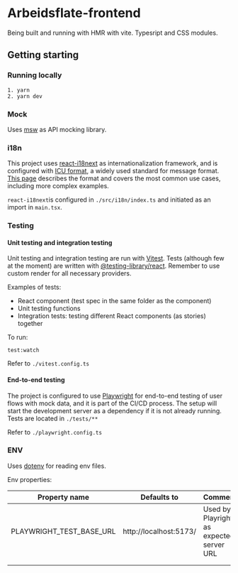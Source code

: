 # Arbeidsflate-frontend

Being built and running with HMR with vite.
Typesript and CSS modules.


## Getting starting

### Running locally

````
1. yarn
2. yarn dev
````

### Mock

Uses [msw](https://mswjs.io/) as API mocking library.

### i18n 

This project uses [react-i18next](https://react.i18next.com/) as internationalization framework, and is configured
with [ICU format](https://react.i18next.com/misc/using-with-icu-format), a widely used standard for message format.
[This page](https://unicode-org.github.io/icu/userguide/format_parse/messages/) describes the format and covers the most common use cases, including more complex examples.

`react-i18next`is configured in `./src/i18n/index.ts` and initiated as an import in `main.tsx`.

### Testing

#### Unit testing and integration testing

Unit testing and integration testing are run with [Vitest](https://vitest.dev/).
Tests (although few at the moment) are written with [@testing-library/react](https://testing-library.com/docs/react-testing-library/intro/). Remember to use custom render for all necessary providers.

Examples of tests:
- React component (test spec in the same folder as the component)
- Unit testing functions
- Integration tests: testing different React components (as stories) together

To run:

``test:watch``

Refer to `./vitest.config.ts`

#### End-to-end testing

The project is configured to use [Playwright](https://playwright.dev/) for end-to-end testing of user flows with mock data, and it is part of the CI/CD process.
The setup will start the development server as a dependency if it is not already running. Tests are located in `./tests/**`

Refer to `./playwright.config.ts`


### ENV

Uses [dotenv](https://www.npmjs.com/package/dotenv) for reading env files.

Env properties:

| Property name | Defaults to | Comment                                  |
|---------------|-------------|------------------------------------------|
|   PLAYWRIGHT_TEST_BASE_URL            |       http://localhost:5173/      | Used by Playright as expected server URL |
|               |             |                                          |
|               |             |                                          |

